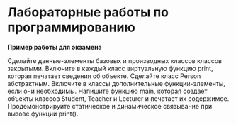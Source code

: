 # Лабораторные работы по программированию

**Пример работы для экзамена**

Сделайте данные-элементы базовых и производных классов классов
закрытыми. Включите в каждый класс виртуальную функцию print, которая
печатает сведения об объекте. Сделайте класс Person абстрактным. Включите
в классы дополнительные функции-элементы, если они необходимы.
Напишите функцию main, которая создает объекты классов Student, Teacher и
Lecturer и печатает их содержимое. Продемонстрируйте статическое и
динамическое связывание при вызове функции print().